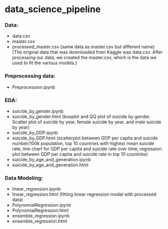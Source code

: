 # data_science_pipeline


### Data:
- data.csv
- master.csv
- processed_master.csv (same data as master.csv but different name)
(The original data that was downloaded from Kaggle was data.csv. After processing our data, we created the master.csv, which is the data we used to fit the various models.)

### Preprocessing data:
- Preprocession.ipynb

### EDA:
- suicide_by_gender.ipynb 
- suicide_by_gender.html
(boxplot and QQ plot of suicide by gender. Scatter plot of suicide by year, female suicide by year, and male suicide by year)
- suicide_by_GDP.ipynb 
- suicide_by_GDP.html
(scatterplot between GDP per capita and suicide number/100k population, top 10 countries with highest mean suicide rate, line chart for GDP per capita and suicide rate over time, regression plot between GDP per capita and suicide rate in top 10 countries)
- suicide_by_age_and_generation.ipynb
- suicide_by_age_and_generation.html

### Data Modeling:
- linear_regression.ipynb
- linear_regression.html
(fitting linear regression model with processed data)
- PolynomialRegression.ipynb
- PolynomialRegression.html
- ensemble_regression.ipynb 
- ensemble_regression.html

